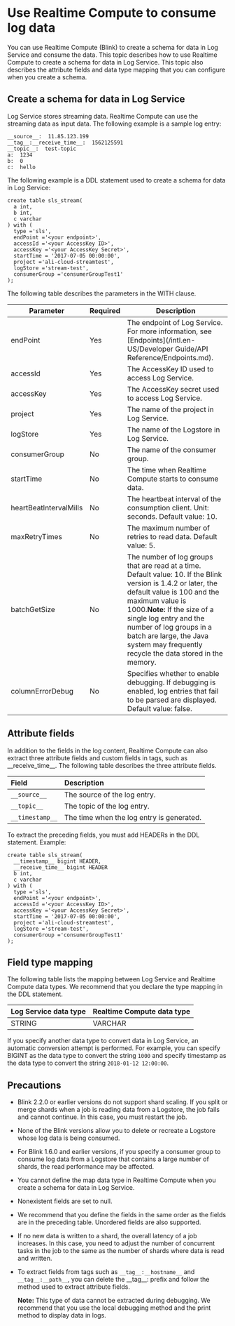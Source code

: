 # Use Realtime Compute to consume log data

You can use Realtime Compute \(Blink\) to create a schema for data in Log Service and consume the data. This topic describes how to use Realtime Compute to create a schema for data in Log Service. This topic also describes the attribute fields and data type mapping that you can configure when you create a schema.

## Create a schema for data in Log Service

Log Service stores streaming data. Realtime Compute can use the streaming data as input data. The following example is a sample log entry:

```
__source__:  11.85.123.199
__tag__:__receive_time__:  1562125591
__topic__:  test-topic
a:  1234
b:  0
c:  hello
```

The following example is a DDL statement used to create a schema for data in Log Service:

```
create table sls_stream(
  a int,
  b int,
  c varchar
) with (
  type ='sls',
  endPoint ='<your endpoint>',
  accessId ='<your AccessKey ID>',
  accessKey ='<your AccessKey Secret>',
  startTime = '2017-07-05 00:00:00',
  project ='ali-cloud-streamtest',
  logStore ='stream-test',
  consumerGroup ='consumerGroupTest1'
);
```

The following table describes the parameters in the WITH clause.

|Parameter|Required|Description|
|---------|--------|-----------|
|endPoint|Yes|The endpoint of Log Service. For more information, see [Endpoints](/intl.en-US/Developer Guide/API Reference/Endpoints.md).|
|accessId|Yes|The AccessKey ID used to access Log Service.|
|accessKey|Yes|The AccessKey secret used to access Log Service.|
|project|Yes|The name of the project in Log Service.|
|logStore|Yes|The name of the Logstore in Log Service.|
|consumerGroup|No|The name of the consumer group.|
|startTime|No|The time when Realtime Compute starts to consume data.|
|heartBeatIntervalMills|No|The heartbeat interval of the consumption client. Unit: seconds. Default value: 10.|
|maxRetryTimes|No|The maximum number of retries to read data. Default value: 5.|
|batchGetSize|No|The number of log groups that are read at a time. Default value: 10. If the Blink version is 1.4.2 or later, the default value is 100 and the maximum value is 1000.**Note:** If the size of a single log entry and the number of log groups in a batch are large, the Java system may frequently recycle the data stored in the memory. |
|columnErrorDebug|No|Specifies whether to enable debugging. If debugging is enabled, log entries that fail to be parsed are displayed. Default value: false.|

## Attribute fields

In addition to the fields in the log content, Realtime Compute can also extract three attribute fields and custom fields in tags, such as \_\_receive\_time\_\_. The following table describes the three attribute fields.

|Field|Description|
|:----|:----------|
|`__source__`|The source of the log entry.|
|`__topic__`|The topic of the log entry.|
|`__timestamp__`|The time when the log entry is generated.|

To extract the preceding fields, you must add HEADERs in the DDL statement. Example:

```
create table sls_stream(
  __timestamp__ bigint HEADER,
  __receive_time__ bigint HEADER
  b int,
  c varchar
) with (
  type ='sls',
  endPoint ='<your endpoint>',
  accessId ='<your AccessKey ID>',
  accessKey ='<your AccessKey Secret>',
  startTime = '2017-07-05 00:00:00',
  project ='ali-cloud-streamtest',
  logStore ='stream-test',
  consumerGroup ='consumerGroupTest1'
);
```

## Field type mapping

The following table lists the mapping between Log Service and Realtime Compute data types. We recommend that you declare the type mapping in the DDL statement.

|Log Service data type|Realtime Compute data type|
|---------------------|--------------------------|
|STRING|VARCHAR|

If you specify another data type to convert data in Log Service, an automatic conversion attempt is performed. For example, you can specify BIGINT as the data type to convert the string `1000` and specify timestamp as the data type to convert the string `2018-01-12 12:00:00`.

## Precautions

-   Blink 2.2.0 or earlier versions do not support shard scaling. If you split or merge shards when a job is reading data from a Logstore, the job fails and cannot continue. In this case, you must restart the job.
-   None of the Blink versions allow you to delete or recreate a Logstore whose log data is being consumed.
-   For Blink 1.6.0 and earlier versions, if you specify a consumer group to consume log data from a Logstore that contains a large number of shards, the read performance may be affected.
-   You cannot define the map data type in Realtime Compute when you create a schema for data in Log Service.
-   Nonexistent fields are set to null.
-   We recommend that you define the fields in the same order as the fields are in the preceding table. Unordered fields are also supported.
-   If no new data is written to a shard, the overall latency of a job increases. In this case, you need to adjust the number of concurrent tasks in the job to the same as the number of shards where data is read and written.
-   To extract fields from tags such as `__tag__:__hostname__` and `__tag__:__path__`, you can delete the \_\_tag\_\_: prefix and follow the method used to extract attribute fields.

    **Note:** This type of data cannot be extracted during debugging. We recommend that you use the local debugging method and the print method to display data in logs.


